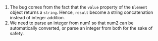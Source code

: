 1. The bug comes from the fact that the `value` property of the `Element` object returns a `string`. Hence, `result` become a string concatenation instead of integer addition.
2. We need to parse an integer from num1 so that num2 can be automatically converted, or parse an integer from both for the sake of safety.